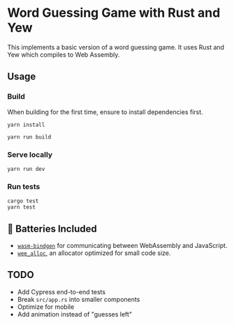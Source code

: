 # Word Guessing Game with Rust and Yew

This implements a basic version of a word guessing game. It uses Rust and Yew which compiles to Web Assembly.

## Usage

### Build

When building for the first time, ensure to install dependencies first.

```
yarn install
```

```
yarn run build
```

### Serve locally

```
yarn run dev
```

### Run tests

```
cargo test
yarn test
```


## 🔋 Batteries Included

* [`wasm-bindgen`](https://github.com/rustwasm/wasm-bindgen) for communicating
  between WebAssembly and JavaScript.
* [`wee_alloc`](https://github.com/rustwasm/wee_alloc), an allocator optimized
  for small code size.


## TODO
- Add Cypress end-to-end tests
- Break `src/app.rs` into smaller components
- Optimize for mobile
- Add animation instead of "guesses left"
